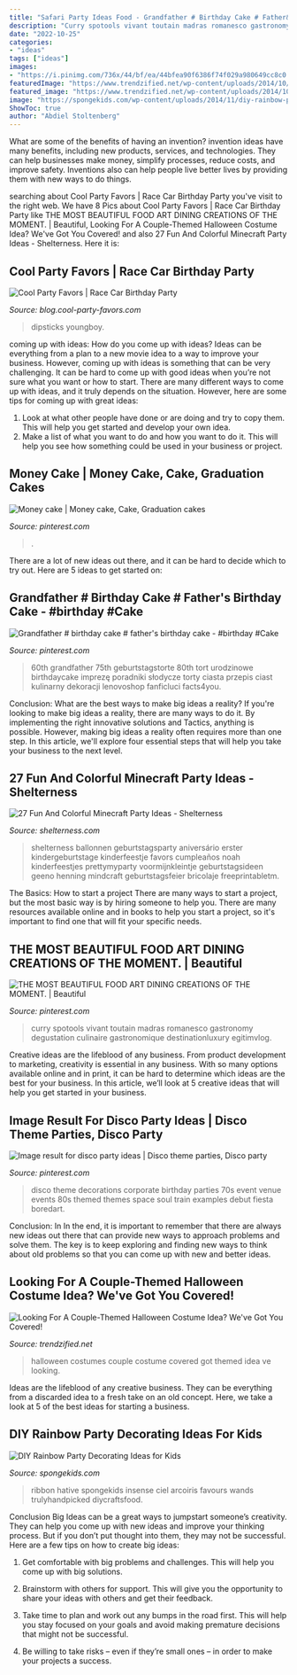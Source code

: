 ```yaml
---
title: "Safari Party Ideas Food - Grandfather # Birthday Cake # Father&#039;s Birthday Cake"
description: "Curry spotools vivant toutain madras romanesco gastronomy degustation culinaire gastronomique destinationluxury egitimvlog"
date: "2022-10-25"
categories:
- "ideas"
tags: ["ideas"]
images:
- "https://i.pinimg.com/736x/44/bf/ea/44bfea90f6386f74f029a980649cc8c0.jpg"
featuredImage: "https://www.trendzified.net/wp-content/uploads/2014/10/1f4ba4c9770656a8dda2b460b37847b9_650x.jpg"
featured_image: "https://www.trendzified.net/wp-content/uploads/2014/10/1f4ba4c9770656a8dda2b460b37847b9_650x.jpg"
image: "https://spongekids.com/wp-content/uploads/2014/11/diy-rainbow-party-decorating-ideas/4-candy-decoration.jpg"
ShowToc: true
author: "Abdiel Stoltenberg"
---
```



What are some of the benefits of having an invention?
invention ideas have many benefits, including new products, services, and technologies. They can help businesses make money, simplify processes, reduce costs, and improve safety. Inventions also can help people live better lives by providing them with new ways to do things.

	

		
searching about Cool Party Favors | Race Car Birthday Party you've visit to the right web. We have 8 Pics about Cool Party Favors | Race Car Birthday Party like THE MOST BEAUTIFUL FOOD ART DINING CREATIONS OF THE MOMENT. | Beautiful, Looking For A Couple-Themed Halloween Costume Idea? We&#039;ve Got You Covered! and also 27 Fun And Colorful Minecraft Party Ideas - Shelterness. Here it is:
		
    
## Cool Party Favors | Race Car Birthday Party

<img loading=lazy src="https://blog.cool-party-favors.com/wp-content/uploads/2013/03/Race-Car-Party-Food.jpg" onerror="this.onerror=null;this.src='https://tse4.mm.bing.net/th?id=OIP.VghDM_7oX1EKCGUkp0kHnQHaE6&amp;pid=15.1';" alt="Cool Party Favors | Race Car Birthday Party">

_Source: blog.cool-party-favors.com_

>dipsticks youngboy. 

	

coming up with ideas: How do you come up with ideas?
Ideas can be everything from a plan to a new movie idea to a way to improve your business. However, coming up with ideas is something that can be very challenging. It can be hard to come up with good ideas when you’re not sure what you want or how to start. There are many different ways to come up with ideas, and it truly depends on the situation. However, here are some tips for coming up with great ideas: 
1. Look at what other people have done or are doing and try to copy them. This will help you get started and develop your own idea. 
2. Make a list of what you want to do and how you want to do it. This will help you see how something could be used in your business or project. 

    
## Money Cake | Money Cake, Cake, Graduation Cakes

<img loading=lazy src="https://i.pinimg.com/736x/e7/fa/79/e7fa79c0b9eea44091be7cf2d4f749f4.jpg" onerror="this.onerror=null;this.src='https://tse2.mm.bing.net/th?id=OIP.i0HAkLtS2FecU0B-Oa4RUAHaJ3&amp;pid=15.1';" alt="Money cake | Money cake, Cake, Graduation cakes">

_Source: pinterest.com_

>. 

	

There are a lot of new ideas out there, and it can be hard to decide which to try out. Here are 5 ideas to get started on: 

    
## Grandfather # Birthday Cake # Father&#039;s Birthday Cake - #birthday #Cake

<img loading=lazy src="https://i.pinimg.com/736x/44/bf/ea/44bfea90f6386f74f029a980649cc8c0.jpg" onerror="this.onerror=null;this.src='https://tse1.mm.bing.net/th?id=OIP.WSi_uPlwlgTetC0EbVSMyQHaNK&amp;pid=15.1';" alt="Grandfather # birthday cake # father&#039;s birthday cake - #birthday #Cake">

_Source: pinterest.com_

>60th grandfather 75th geburtstagstorte 80th tort urodzinowe birthdaycake imprezę poradniki słodycze torty ciasta przepis ciast kulinarny dekoracji lenovoshop fanficluci facts4you. 

	

Conclusion: What are the best ways to make big ideas a reality?
If you're looking to make big ideas a reality, there are many ways to do it. By implementing the right innovative solutions and Tactics, anything is possible. However, making big ideas a reality often requires more than one step. In this article, we'll explore four essential steps that will help you take your business to the next level.

    
## 27 Fun And Colorful Minecraft Party Ideas - Shelterness

<img loading=lazy src="https://i.shelterness.com/2016/10/08-Minecraft-balloons.jpg" onerror="this.onerror=null;this.src='https://tse3.mm.bing.net/th?id=OIP.q0X725zrkuhXpe88tdc_WgHaLN&amp;pid=15.1';" alt="27 Fun And Colorful Minecraft Party Ideas - Shelterness">

_Source: shelterness.com_

>shelterness ballonnen geburtstagsparty aniversário erster kindergeburtstage kinderfeestje favors cumpleaños noah kinderfeestjes prettymyparty voormijnkleintje geburtstagsideen geeno henning mindcraft geburtstagsfeier bricolaje freeprintabletm. 

	

The Basics: How to start a project
There are many ways to start a project, but the most basic way is by hiring someone to help you. There are many resources available online and in books to help you start a project, so it's important to find one that will fit your specific needs.

    
## THE MOST BEAUTIFUL FOOD ART DINING CREATIONS OF THE MOMENT. | Beautiful

<img loading=lazy src="https://i.pinimg.com/736x/84/1f/67/841f67b7bb911d4fea66b09eed7eabb0--most-beautiful-destinations.jpg" onerror="this.onerror=null;this.src='https://tse3.mm.bing.net/th?id=OIP.paTPgroXNJ-mTA28aNt4ZwHaLH&amp;pid=15.1';" alt="THE MOST BEAUTIFUL FOOD ART DINING CREATIONS OF THE MOMENT. | Beautiful">

_Source: pinterest.com_

>curry spotools vivant toutain madras romanesco gastronomy degustation culinaire gastronomique destinationluxury egitimvlog. 

	

Creative ideas are the lifeblood of any business. From product development to marketing, creativity is essential in any business. With so many options available online and in print, it can be hard to determine which ideas are the best for your business. In this article, we’ll look at 5 creative ideas that will help you get started in your business.

    
## Image Result For Disco Party Ideas | Disco Theme Parties, Disco Party

<img loading=lazy src="https://i.pinimg.com/736x/01/db/51/01db51d322f0654759714f356c59210a.jpg" onerror="this.onerror=null;this.src='https://tse2.mm.bing.net/th?id=OIP.aK99eYmTOSlTcGyzIEBD9QHaLH&amp;pid=15.1';" alt="Image result for disco party ideas | Disco theme parties, Disco party">

_Source: pinterest.com_

>disco theme decorations corporate birthday parties 70s event venue events 80s themed themes space soul train examples debut fiesta boredart. 

	

Conclusion: In
In the end, it is important to remember that there are always new ideas out there that can provide new ways to approach problems and solve them. The key is to keep exploring and finding new ways to think about old problems so that you can come up with new and better ideas.

    
## Looking For A Couple-Themed Halloween Costume Idea? We&#039;ve Got You Covered!

<img loading=lazy src="https://www.trendzified.net/wp-content/uploads/2014/10/1f4ba4c9770656a8dda2b460b37847b9_650x.jpg" onerror="this.onerror=null;this.src='https://tse1.mm.bing.net/th?id=OIP.tvk6GEIR1B0ecy7E5Dz-bQHaJ5&amp;pid=15.1';" alt="Looking For A Couple-Themed Halloween Costume Idea? We&#039;ve Got You Covered!">

_Source: trendzified.net_

>halloween costumes couple costume covered got themed idea ve looking. 

	

Ideas are the lifeblood of any creative business. They can be everything from a discarded idea to a fresh take on an old concept. Here, we take a look at 5 of the best ideas for starting a business.

    
## DIY Rainbow Party Decorating Ideas For Kids

<img loading=lazy src="https://spongekids.com/wp-content/uploads/2014/11/diy-rainbow-party-decorating-ideas/4-candy-decoration.jpg" onerror="this.onerror=null;this.src='https://tse1.mm.bing.net/th?id=OIP.GfTxgQhCKywEmuWykiSTCAHaLG&amp;pid=15.1';" alt="DIY Rainbow Party Decorating Ideas for Kids">

_Source: spongekids.com_

>ribbon hative spongekids insense ciel arcoiris favours wands trulyhandpicked diycraftsfood. 

	

Conclusion
Big Ideas can be a great ways to jumpstart someone’s creativity. They can help you come up with new ideas and improve your thinking process. But if you don’t put thought into them, they may not be successful. Here are a few tips on how to create big ideas:
1. Get comfortable with big problems and challenges. This will help you come up with big solutions.

2. Brainstorm with others for support. This will give you the opportunity to share your ideas with others and get their feedback.

3. Take time to plan and work out any bumps in the road first. This will help you stay focused on your goals and avoid making premature decisions that might not be successful.

4. Be willing to take risks – even if they’re small ones – in order to make your projects a success.

